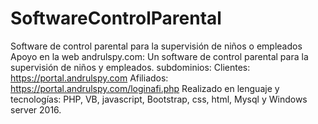 # SoftwareControlParental
Software de control parental para la supervisión de niños o empleados
Apoyo en la web andrulspy.com: Un software de control parental para la supervisión de niños y empleados. subdominios:
	Clientes: https://portal.andrulspy.com
	Afiliados: https://portal.andrulspy.com/loginafi.php
Realizado en lenguaje y tecnologías: PHP, VB, javascript, Bootstrap, css, html, Mysql y Windows server 2016.

